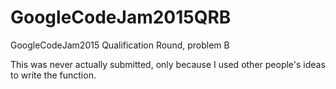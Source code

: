 # GoogleCodeJam2015QRB
GoogleCodeJam2015 Qualification Round, problem B

This was never actually submitted, only because I used other people's ideas to write the function.  
